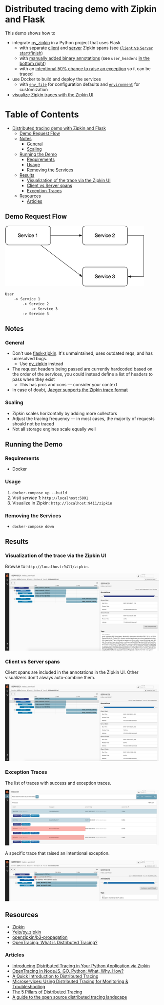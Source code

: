 # Distributed tracing demo with Zipkin and Flask

This demo shows how to

* integrate [py_zipkin](https://github.com/Yelp/py_zipkin/) in a Python project that uses Flask
    * with separate [client](https://github.com/sebastienvercammen/flask-zipkin-demo/blob/master/services/1/main.py#L41) and [server](https://github.com/sebastienvercammen/flask-zipkin-demo/blob/master/services/1/main.py#L53-L60) Zipkin spans (see [`Client` vs `Server` start/finish](https://github.com/sebastienvercammen/flask-zipkin-demo/blob/master/docs/Client%20Span%20Annotations.png))
    * with [manually added binary annotations](https://github.com/sebastienvercammen/flask-zipkin-demo/blob/master/services/1/main.py#L61) (see `user_headers` [in the bottom right](https://raw.githubusercontent.com/sebastienvercammen/flask-zipkin-demo/master/docs/Trace.png))
    * with an [intentional 50% chance to raise an exception](https://github.com/sebastienvercammen/flask-zipkin-demo/blob/master/services/2/main.py#L43-L45) so it can be traced
* use Docker to build and deploy the services
    * with [`env_file`](https://github.com/sebastienvercammen/flask-zipkin-demo/blob/master/docker-compose.yml#L17-L18) for configuration defaults and [`environment`](https://github.com/sebastienvercammen/flask-zipkin-demo/blob/master/docker-compose.yml#L19-L20) for customization
* [visualize Zipkin traces with the Zipkin UI](https://github.com/sebastienvercammen/flask-zipkin-demo#result)

Table of Contents
=================

* [Distributed tracing demo with Zipkin and Flask](#distributed-tracing-demo-with-zipkin-and-flask)
    * [Demo Request Flow](#demo-request-flow)
    * [Notes](#notes)
        * [General](#general)
        * [Scaling](#scaling)
    * [Running the Demo](#running-the-demo)
        * [Requirements](#requirements)
        * [Usage](#usage)
        * [Removing the Services](#removing-the-services)
    * [Results](#results)
        * [Visualization of the trace via the Zipkin UI](#visualization-of-the-trace-via-the-zipkin-ui)
        * [Client vs Server spans](#client-vs-server-spans)
        * [Exception Traces](#exception-traces)
    * [Resources](#resources)
        * [Articles](#articles)

## Demo Request Flow

![Request Flow](https://github.com/sebastienvercammen/flask-zipkin-demo/blob/master/docs/Request%20Flow.png)

```
User
    -> Service 1
        -> Service 2
            -> Service 3
        -> Service 3
```

## Notes

### General

* Don't use [flask-zipkin](https://github.com/qiajigou/flask-zipkin). It's unmaintained, uses outdated reqs, and has unresolved bugs.
    * Use [py_zipkin](https://github.com/Yelp/py_zipkin/) instead
* The request headers being passed are currently hardcoded based on the order of the services, you could instead define a list of headers to pass when they exist
    * This has pros and cons — consider your context
* In case of doubt, [Jaeger supports the Zipkin trace format](https://www.jaegertracing.io/docs/1.18/getting-started/#migrating-from-zipkin)

### Scaling

* Zipkin scales horizontally by adding more collectors
* Adjust the tracing frequency — in most cases, the majority of requests should not be traced
* Not all storage engines scale equally well

## Running the Demo

### Requirements

* Docker

### Usage

1. `docker-compose up --build`
2. Visit _service 1_: `http://localhost:5001`
3. Visualize in Zipkin: `http://localhost:9411/zipkin`

### Removing the Services

* `docker-compose down`

## Results

### Visualization of the trace via the Zipkin UI

Browse to `http://localhost:9411/zipkin`.

![Trace](https://github.com/sebastienvercammen/flask-zipkin-demo/blob/master/docs/Trace.png)

### Client vs Server spans

Client spans are included in the annotations in the Zipkin UI. Other visualizers don't always auto-combine them.

![Client Span Annotations](https://github.com/sebastienvercammen/flask-zipkin-demo/blob/master/docs/Client%20Span%20Annotations.png)

### Exception Traces

The list of traces with success and exception traces.

![Trace List](https://github.com/sebastienvercammen/flask-zipkin-demo/blob/master/docs/Trace%20List.png)

A specific trace that raised an intentional exception.

![Exception Trace](https://github.com/sebastienvercammen/flask-zipkin-demo/blob/master/docs/Exception%20Trace.png)

## Resources

* [Zipkin](https://zipkin.io/)
* [Yelp/py_zipkin](https://github.com/Yelp/py_zipkin)
* [openzipkin/b3-propagation](https://github.com/openzipkin/b3-propagation)
* [OpenTracing: What is Distributed Tracing?](https://opentracing.io/docs/overview/what-is-tracing/)

### Articles

* [Introducing Distributed Tracing in Your Python Application via Zipkin](https://rollout.io/blog/introducing-distributed-tracing-in-your-python-application-via-zipkin/)
* [OpenTracing in NodeJS, GO, Python: What, Why, How?](https://dzone.com/articles/opentracing-in-nodejs-go-python-what-why-how)
* [A Quick Introduction to Distributed Tracing](https://newrelic.com/resources/ebooks/quick-introduction-distributed-tracing)
* [Microservices: Using Distributed Tracing for Monitoring & Troubleshooting](https://cloudacademy.com/blog/microservices-using-distributed-tracing-monitoring-troubleshooting/)
* [The 5 Pillars of Distributed Tracing](https://www.tfir.io/the-5-pillars-of-distributed-tracing/)
* [A guide to the open source distributed tracing landscape](https://developers.redhat.com/blog/2019/05/01/a-guide-to-the-open-source-distributed-tracing-landscape/)
